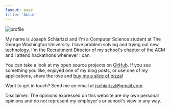 ```yaml
---
layout: page
title: 'About'
---
```


<img src="http://i.imgur.com/gFWMev6.jpg" alt="profile" class="profile" />

My name is Joseph Schiarizzi and I'm a Computer Science student at The George Washington University. I love problem solving and trying out new technology.  I'm the Recruitment Director of my school's chapter of the ACM and I attend hackathons whenever I can.  

You can take a look at my open source projects on [GitHub](https://www.github.com/jschiarizzi). If you see something you like, enjoyed one of my blog posts, or use one of my applications, share the love and [buy me a slice of pizza](https://www.paypal.me/JosephSchiarizzi)!

Want to get in touch? Send me an email at [jschiarizzi@gmail.com](mailto:jschiarizzi@gmail.com).

Disclaimer: The opinions expressed on this website are my own personal opinions and do not represent my employer's or school's view in any way.
